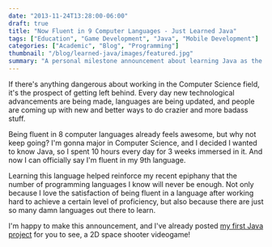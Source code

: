 ```yaml
---
date: "2013-11-24T13:28:00-06:00"
draft: true
title: "Now Fluent in 9 Computer Languages - Just Learned Java"
tags: ["Education", "Game Development", "Java", "Mobile Development"]
categories: ["Academic", "Blog", "Programming"]
thumbnail: "/blog/learned-java/images/featured.jpg"
summary: "A personal milestone announcement about learning Java as the 9th programming language, achieved through intensive 10-hour daily study sessions over 3 weeks, with a link to the first Java project."
---
```


If there's anything dangerous about working in the Computer Science field, it's the prospect of getting left behind. Every day new technological advancements are being made, languages are being updated, and people are coming up with new and better ways to do crazier and more badass stuff.

Being fluent in 8 computer languages already feels awesome, but why not keep going? I'm gonna major in Computer Science, and I decided I wanted to know Java, so I spent 10 hours every day for 3 weeks immersed in it. And now I can officially say I'm fluent in my 9th language.

Learning this language helped reinforce my recent epiphany that the number of programming languages I know will never be enough. Not only because I love the satisfaction of being fluent in a language after working hard to achieve a certain level of proficiency, but also because there are just so many damn languages out there to learn.

I'm happy to make this announcement, and I've already posted [my first Java project](../space-warz/) for you to see, a 2D space shooter videogame!
